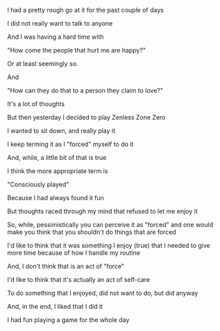 I had a pretty rough go at it for the past couple of days

I did not really want to talk to anyone

And I was having a hard time with

"How come the people that hurt me are happy?"

Or at least seemingly so.

And

"How can they do that to a person they claim to love?"

It's a lot of thoughts 

But then yesterday I decided to play Zenless Zone Zero

I wanted to sit down, and really play it

I keep terming it as I "forced" myself to do it

And, while, a little bit of that is true

I think the more appropriate term is 

"Consciously played"

Because I had always found it fun

But thoughts raced through my mind that refused to let me enjoy it

So, while, pessimistically you can perceive it as "forced" and one would make you think that you shouldn't do things that are forced

I'd like to think that it was something I enjoy (true) that I needed to give more time because of how I handle my routine

And, I don't think that is an act of "force"

I'd like to think that it's actually an act of self-care

To do something that I enjoyed, did not want to do, but did anyway

And, in the end, I liked that I did it

I had fun playing a game for the whole day